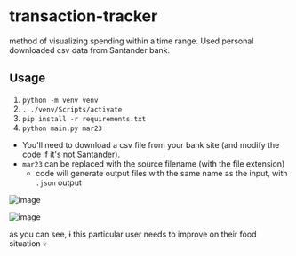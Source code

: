# transaction-tracker
method of visualizing spending within a time range. Used personal downloaded csv data from Santander bank. 

## Usage
1) `python -m venv venv`
2) `. ./venv/Scripts/activate`
3) `pip install -r requirements.txt`
4) `python main.py mar23`

- You'll need to download a csv file from your bank site (and modify the code if it's not Santander).
- `mar23` can be replaced with the source filename (with the file extension)
  - code will generate output files with the same name as the input, with `.json` output

![image](https://user-images.githubusercontent.com/70596906/227346378-29c4f138-bde9-462c-8a30-bdf0a1e475b4.png)

![image](https://user-images.githubusercontent.com/70596906/227347373-e2c715e3-7ebd-4021-a5a0-65b1b1efe4f3.png)

as you can see, ~~i~~ this particular user needs to improve on their food situation 💀
